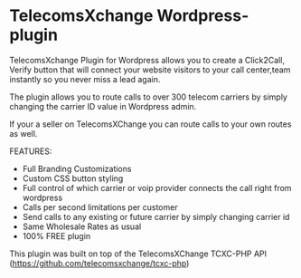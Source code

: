 # TelecomsXchange Wordpress-plugin
TelecomsXchange Plugin for Wordpress allows you to create a Click2Call, Verify button that will connect your website visitors to your call center,team instantly so you never miss a lead again. 

The plugin allows you to route calls to over 300 telecom carriers by simply changing the carrier ID value in Wordpress admin.

If your a seller on TelecomsXChange you can route calls to your own routes as well.

FEATURES:

- Full Branding Customizations 
- Custom CSS button styling
- Full control of which carrier or voip provider connects the call right from wordpress 
- Calls per second limitations per customer  
- Send calls to any existing or future carrier by simply changing carrier id  
- Same Wholesale Rates as usual 
- 100% FREE plugin  

This plugin was built on top of the TelecomsXChange TCXC-PHP API (https://github.com/telecomsxchange/tcxc-php)
